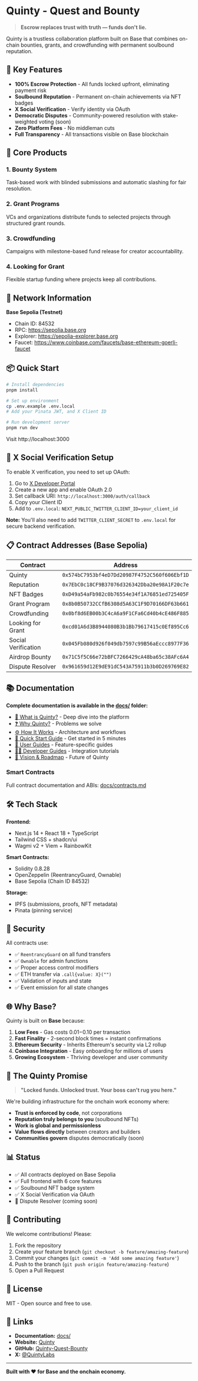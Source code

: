 # Quinty - Quest and Bounty

> **Escrow replaces trust with truth — funds don't lie.**

Quinty is a trustless collaboration platform built on Base that combines on-chain bounties, grants, and crowdfunding with permanent soulbound reputation.

## 🌟 Key Features

- **100% Escrow Protection** - All funds locked upfront, eliminating payment risk
- **Soulbound Reputation** - Permanent on-chain achievements via NFT badges
- **X Social Verification** - Verify identity via OAuth
- **Democratic Disputes** - Community-powered resolution with stake-weighted voting (soon)
- **Zero Platform Fees** - No middleman cuts
- **Full Transparency** - All transactions visible on Base blockchain

## 🚀 Core Products

### 1. Bounty System

Task-based work with blinded submissions and automatic slashing for fair resolution.

### 2. Grant Programs

VCs and organizations distribute funds to selected projects through structured grant rounds.

### 3. Crowdfunding

Campaigns with milestone-based fund release for creator accountability.

### 4. Looking for Grant

Flexible startup funding where projects keep all contributions.

## 📍 Network Information

**Base Sepolia (Testnet)**

- Chain ID: 84532
- RPC: https://sepolia.base.org
- Explorer: https://sepolia-explorer.base.org
- Faucet: https://www.coinbase.com/faucets/base-ethereum-goerli-faucet

## 📦 Quick Start

```bash
# Install dependencies
pnpm install

# Set up environment
cp .env.example .env.local
# Add your Pinata JWT, and X Client ID

# Run development server
pnpm run dev
```

Visit http://localhost:3000

## 🔐 X Social Verification Setup

To enable X verification, you need to set up OAuth:

1. Go to [X Developer Portal](https://developer.twitter.com/en/portal/dashboard)
2. Create a new app and enable OAuth 2.0
3. Set callback URI: `http://localhost:3000/auth/callback`
4. Copy your Client ID
5. Add to `.env.local`: `NEXT_PUBLIC_TWITTER_CLIENT_ID=your_client_id`

**Note:** You'll also need to add `TWITTER_CLIENT_SECRET` to `.env.local` for secure backend verification.

## 📋 Contract Addresses (Base Sepolia)

| Contract            | Address                                      |
| ------------------- | -------------------------------------------- |
| Quinty              | `0x574bC7953bf4eD7Dd20987F4752C560f606Ebf1D` |
| Reputation          | `0x7EbC0c18CF9B37076d326342Dba20e98A1F20c7e` |
| NFT Badges          | `0xD49a54aFb982c0b76554e34f1A76851ed725405F` |
| Grant Program       | `0x8b0B50732CCfB6308d5A63C1F9D70166DF63b661` |
| Crowdfunding        | `0x0bf8d6EB00b3C4cA6a9F1CFa6Cd40b4cE486F885` |
| Looking for Grant   | `0xcd01A6d3B8944080B3b1Bb79617415c0Ef895Cc6` |
| Social Verification | `0x045Fb080d926f049db7597c99B56aEccc8977F36` |
| Airdrop Bounty      | `0x71C5f5C66e72bBFC7266429cA48ba65c38AFc6A4` |
| Dispute Resolver    | `0x961659d12E9dE91dC543A75911b3b0D269769E82` |

## 📚 Documentation

**Complete documentation is available in the [docs/](./docs/) folder:**

- [📖 What is Quinty?](./docs/what-is-quinty.md) - Deep dive into the platform
- [❓ Why Quinty?](./docs/why-quinty.md) - Problems we solve
- [⚙️ How It Works](./docs/how-it-works.md) - Architecture and workflows
- [🚀 Quick Start Guide](./docs/quickstart.md) - Get started in 5 minutes
- [📝 User Guides](./docs/user-guides/README.md) - Feature-specific guides
- [👨‍💻 Developer Guides](./docs/developer-guides/README.md) - Integration tutorials
- [🔮 Vision & Roadmap](./docs/vision.md) - Future of Quinty

### Smart Contracts

Full contract documentation and ABIs: [docs/contracts.md](./docs/contracts.md)

## 🛠 Tech Stack

**Frontend:**

- Next.js 14 + React 18 + TypeScript
- Tailwind CSS + shadcn/ui
- Wagmi v2 + Viem + RainbowKit

**Smart Contracts:**

- Solidity 0.8.28
- OpenZeppelin (ReentrancyGuard, Ownable)
- Base Sepolia (Chain ID 84532)

**Storage:**

- IPFS (submissions, proofs, NFT metadata)
- Pinata (pinning service)

## 🔐 Security

All contracts use:

- ✅ `ReentrancyGuard` on all fund transfers
- ✅ `Ownable` for admin functions
- ✅ Proper access control modifiers
- ✅ ETH transfer via `.call{value: X}("")`
- ✅ Validation of inputs and state
- ✅ Event emission for all state changes

## 🌐 Why Base?

Quinty is built on **Base** because:

1. **Low Fees** - Gas costs $0.01-$0.10 per transaction
2. **Fast Finality** - 2-second block times = instant confirmations
3. **Ethereum Security** - Inherits Ethereum's security via L2 rollup
4. **Coinbase Integration** - Easy onboarding for millions of users
5. **Growing Ecosystem** - Thriving developer and user community

## 🎯 The Quinty Promise

> **"Locked funds. Unlocked trust. Your boss can't rug you here."**

We're building infrastructure for the onchain work economy where:

- **Trust is enforced by code**, not corporations
- **Reputation truly belongs to you** (soulbound NFTs)
- **Work is global and permissionless**
- **Value flows directly** between creators and builders
- **Communities govern** disputes democratically (soon)

## 📊 Status

- ✅ All contracts deployed on Base Sepolia
- ✅ Full frontend with 6 core features
- ✅ Soulbound NFT badge system
- ✅ X Social Verification via OAuth
- 🚧 Dispute Resolver (coming soon)

## 🤝 Contributing

We welcome contributions! Please:

1. Fork the repository
2. Create your feature branch (`git checkout -b feature/amazing-feature`)
3. Commit your changes (`git commit -m 'Add some amazing feature'`)
4. Push to the branch (`git push origin feature/amazing-feature`)
5. Open a Pull Request

## 📄 License

MIT - Open source and free to use.

## 🔗 Links

- **Documentation:** [docs/](./docs/)
- **Website:** [Quinty](https://quinty.vercel.app)
- **GitHub:** [Quinty-Quest-Bounty](https://github.com/Quinty-Quest-Bounty)
- **X:** [@QuintyLabs](https://x.com/QuintyLabs)

---

**Built with ❤️ for Base and the onchain economy.**
